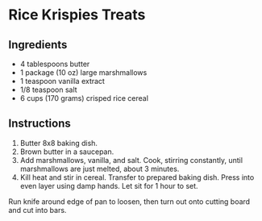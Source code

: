 # Rice Krispies Treats

## Ingredients

- 4 tablespoons butter
- 1 package (10 oz) large marshmallows
- 1 teaspoon vanilla extract
- 1/8 teaspoon salt
- 6 cups (170 grams) crisped rice cereal

## Instructions

1. Butter 8x8 baking dish.
2. Brown butter in a saucepan.
3. Add marshmallows, vanilla, and salt. Cook, stirring constantly, until marshmallows are just melted, about 3 minutes.
4. Kill heat and stir in cereal. Transfer to prepared baking dish. Press into even layer using damp hands. Let sit for 1 hour to set.

Run knife around edge of pan to loosen, then turn out onto cutting board and cut into bars.
